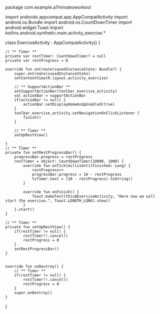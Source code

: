 package com.example.a7minutesworkout

import androidx.appcompat.app.AppCompatActivity
import android.os.Bundle
import android.os.CountDownTimer
import android.widget.Toast
import kotlinx.android.synthetic.main.activity_exercise.*

class ExerciseActivity : AppCompatActivity() {

    // ** Timer **
    private var restTimer: CountDownTimer? = null
    private var restProgress = 0

    override fun onCreate(savedInstanceState: Bundle?) {
        super.onCreate(savedInstanceState)
        setContentView(R.layout.activity_exercise)

        // ** SupportActionBar **
        setSupportActionBar(toolbar_exercise_activity)
        val actionBar = supportActionBar
        if(actionBar != null) {
            actionBar.setDisplayHomeAsUpEnabled(true)
        }
        toolbar_exercise_activity.setNavigationOnClickListener {
            finish()
        }

        // ** Timer **
        setUpRestView()

    }
    // ** Timer **
    private fun setRestProgressBar() {
        progressBar.progress = restProgress
        restTimer = object: CountDownTimer(10000, 1000) {
            override fun onTick(millisUntilFinished: Long) {
                restProgress++
                progressBar.progress = 10 - restProgress
                tvTimer.text = (10 - restProgress).toString()
            }

            override fun onFinish() {
                Toast.makeText(this@ExerciseActivity, "Here now we will start the exercise.", Toast.LENGTH_LONG).show()
            }
        }.start()
    }

    // ** Timer **
    private fun setUpRestView() {
        if(restTimer != null) {
            restTimer!!.cancel()
            restProgress = 0
        }
        setRestProgressBar()
    }


    override fun onDestroy() {
        // ** Timer **
        if(restTimer != null) {
            restTimer!!.cancel()
            restProgress = 0
        }
        super.onDestroy()
    }


}